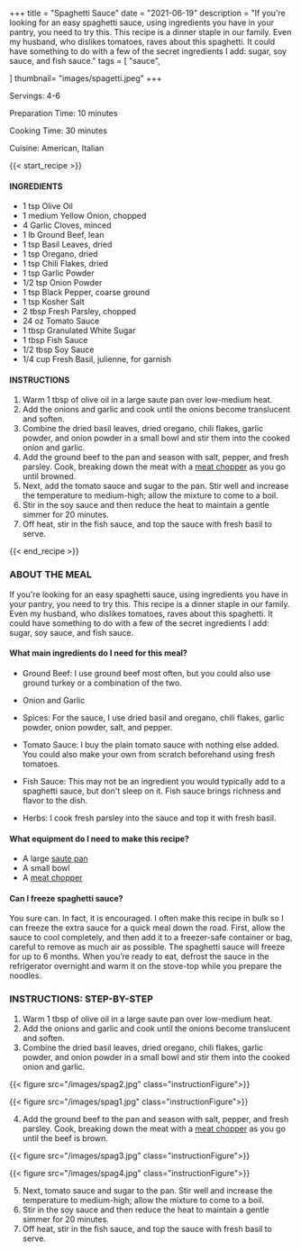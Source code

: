+++
title = "Spaghetti Sauce"
date = "2021-06-19"
description = "If you're looking for an easy spaghetti sauce, using ingredients you have in your pantry, you need to try this. This recipe is a dinner staple in our family. Even my husband, who dislikes tomatoes, raves about this spaghetti. It could have something to do with a few of the secret ingredients I add: sugar, soy sauce, and fish sauce."
tags = [
    "sauce",
   
]
thumbnail= "images/spagetti.jpeg"
+++

Servings: 4-6 <!--more-->

Preparation Time: 10 minutes 

Cooking Time: 30 minutes

Cuisine: American, Italian

{{< start_recipe >}}

#### INGREDIENTS 

* 1 tsp Olive Oil 
* 1 medium Yellow Onion, chopped 
* 4 Garlic Cloves, minced 
* 1 lb Ground Beef, lean
* 1 tsp Basil Leaves, dried 
* 1 tsp Oregano, dried 
* 1 tsp Chili Flakes, dried 
* 1 tsp Garlic Powder 
* 1/2 tsp Onion Powder 
* 1 tsp Black Pepper, coarse ground 
* 1 tsp Kosher Salt 
* 2 tbsp Fresh Parsley, chopped 
* 24 oz Tomato Sauce 
* 1 tbsp Granulated White Sugar 
* 1 tbsp Fish Sauce 
* 1/2 tbsp Soy Sauce 
* 1/4 cup Fresh Basil, julienne, for garnish 

#### INSTRUCTIONS

1. Warm 1 tbsp of olive oil in a large saute pan over low-medium heat. 
2. Add the onions and garlic and cook until the onions become translucent and soften. 
3. Combine the dried basil leaves, dried oregano, chili flakes, garlic powder, and onion powder in a small bowl and stir them into the cooked onion and garlic. 
4. Add the ground beef to the pan and season with salt, pepper, and fresh parsley. Cook, breaking down the meat with a [meat chopper](https://amzn.to/2TLab0X) as you go until browned. 
5. Next, add the tomato sauce and sugar to the pan. Stir well and increase the temperature to medium-high; allow the mixture to come to a boil.
6. Stir in the soy sauce and then reduce the heat to maintain a gentle simmer for 20 minutes. 
7. Off heat, stir in the fish sauce, and top the sauce with fresh basil to serve. 

{{< end_recipe >}}

### ABOUT THE MEAL

If you're looking for an easy spaghetti sauce, using ingredients you have in your pantry, you need to try this. This recipe is a dinner staple in our family. Even my husband, who dislikes tomatoes, raves about this spaghetti. It could have something to do with a few of the secret ingredients I add: sugar, soy sauce, and fish sauce.

#### What main ingredients do I need for this meal?

* Ground Beef: I use ground beef most often, but you could also use ground turkey or a combination of the two. 

* Onion and Garlic 

* Spices: For the sauce, I use dried basil and oregano, chili flakes, garlic powder, onion powder, salt, and pepper. 

* Tomato Sauce: I buy the plain tomato sauce with nothing else added. You could also make your own from scratch beforehand using fresh tomatoes. 

* Fish Sauce: This may not be an ingredient you would typically add to a spaghetti sauce, but don't sleep on it. Fish sauce brings richness and flavor to the dish. 

* Herbs: I cook fresh parsley into the sauce and top it with fresh basil. 

#### What equipment do I need to make this recipe?

* A large [saute pan](https://amzn.to/3gFYnWP) 
* A small bowl 
* A [meat chopper](https://amzn.to/2TLab0X)

#### Can I freeze spaghetti sauce?

You sure can.  In fact, it is encouraged. I often make this recipe in bulk so I can freeze the extra sauce for a quick meal down the road. First, allow the sauce to cool completely, and then add it to a freezer-safe container or bag, careful to remove as much air as possible. The spaghetti sauce will freeze for up to 6 months. When you’re ready to eat, defrost the sauce in the refrigerator overnight and warm it on the stove-top while you prepare the noodles. 

### INSTRUCTIONS: STEP-BY-STEP 

1. Warm 1 tbsp of olive oil in a large saute pan over low-medium heat. 
2. Add the onions and garlic and cook until the onions become translucent and soften. 
3. Combine the dried basil leaves, dried oregano, chili flakes, garlic powder, and onion powder in a small bowl and stir them into the cooked onion and garlic. 

{{< figure src="/images/spag2.jpg" class="instructionFigure">}}

{{< figure src="/images/spag1.jpg" class="instructionFigure">}}

4. Add the ground beef to the pan and season with salt, pepper, and fresh parsley. Cook, breaking down the meat with a [meat chopper](https://amzn.to/2TLab0X) as you go until the beef is brown. 

{{< figure src="/images/spag3.jpg" class="instructionFigure">}}

{{< figure src="/images/spag4.jpg" class="instructionFigure">}}

5. Next, tomato sauce and sugar to the pan. Stir well and increase the temperature to medium-high; allow the mixture to come to a boil.
6. Stir in the soy sauce and then reduce the heat to maintain a gentle simmer for 20 minutes. 
7. Off heat, stir in the fish sauce, and top the sauce with fresh basil to serve. 

